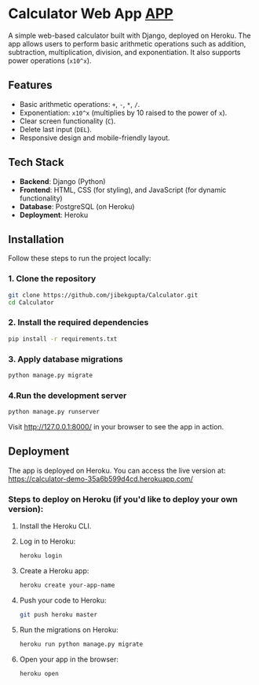 # Calculator Web App [APP](https://calculator-demo-35a6b599d4cd.herokuapp.com/)

A simple web-based calculator built with Django, deployed on Heroku. The app allows users to perform basic arithmetic operations such as addition, subtraction, multiplication, division, and exponentiation. It also supports power operations (`x10^x`).

## Features

- Basic arithmetic operations: `+`, `-`, `*`, `/`.
- Exponentiation: `x10^x` (multiplies by 10 raised to the power of `x`).
- Clear screen functionality (`C`).
- Delete last input (`DEL`).
- Responsive design and mobile-friendly layout.

## Tech Stack

- **Backend**: Django (Python)
- **Frontend**: HTML, CSS (for styling), and JavaScript (for dynamic functionality)
- **Database**: PostgreSQL (on Heroku)
- **Deployment**: Heroku

## Installation

Follow these steps to run the project locally:

### 1. Clone the repository

```bash
git clone https://github.com/jibekgupta/Calculator.git
cd Calculator
```

### 2. Install the required dependencies
```bash
pip install -r requirements.txt
```

### 3. Apply database migrations
```bash
python manage.py migrate
```

### 4.Run the development server
```bash
python manage.py runserver
```
Visit http://127.0.0.1:8000/ in your browser to see the app in action.


## Deployment
The app is deployed on Heroku. You can access the live version at:
https://calculator-demo-35a6b599d4cd.herokuapp.com/

### Steps to deploy on Heroku (if you'd like to deploy your own version):
 1. Install the Heroku CLI.
 2. Log in to Heroku:
    ```bash
    heroku login
    ```

 3. Create a Heroku app:
    ```bash
    heroku create your-app-name
    ```

 4. Push your code to Heroku:
    ```bash
    git push heroku master
    ```
 5. Run the migrations on Heroku:
    ```bash
    heroku run python manage.py migrate
    ```
 6. Open your app in the browser:
    ```bash
    heroku open
    ```



